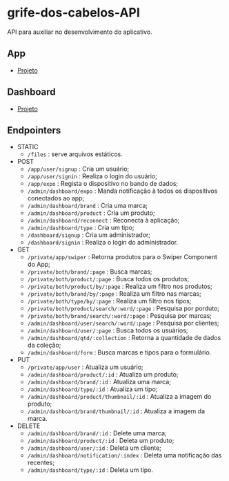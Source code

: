 # grife-dos-cabelos-API
API para auxiliar no desenvolvimento do aplicativo.

## App
 - [Projeto](https://github.com/Maycon-PE/grife-dos-cabelos-App "Ir ao repositório")

## Dashboard 
 - [Projeto](https://github.com/Maycon-PE/grife-dos-cabelos-Dash  "Ir ao repositório")

## Endpointers

- STATIC
	- `/files` : serve arquivos estáticos.
- POST
	- `/app/user/signup` : Cria um usuário;
	- `/app/user/signin` : Realiza o login do usuário;
	- `/app/expo` : Regista o dispositivo no bando de dados;
	- `/admin/dashboard/expo` : Manda notificação à todos os dispositivos conectados ao app;
	- `/admin/dashboard/brand` : Cria uma marca;
	- `/admin/dashboard/product` : Cria um produto;
	- `/admin/dashboard/reconnect` : Reconecta à aplicação;
	- `/admin/dashboard/type` : Cria um tipo;
	- `/dashboard/signup` : Cria um administrador;
	- `/dashboard/signin` : Realiza o login do administrador.
- GET
	- `/private/app/swiper` : Retorna produtos para o Swiper Component do App;
	- `/private/both/brand/:page` : Busca marcas;	
	- `/private/both/product/:page` : Busca todos os produtos;
	-	`/private/both/product/by/:page` : Realiza um filtro nos produtos;
	- `/private/both/brand/by/:page` : Realiza um filtro nas marcas;
	- `/private/both/type/by/:page` : Realiza um filtro nos tipos;
	- `/private/both/product/search/:word/:page` : Pesquisa por porduto;
	- `/private/both/brand/search/:word/:page` : Pesquisa por marcas;
	- `/admin/dashboard/user/search/:word/:page` : Pesquisa por clientes;
	- `/admin/dashboard/user/:page` : Busca todos os usuários;
	- `/admin/dashboard/qtd/:collection` : Retorna a quantidade de dados da coleção;
	- `/admin/dashboard/form` : Busca marcas e tipos para o formulário.
- PUT
	- `/private/app/user` : Atualiza um usuário;
	- `/admin/dashboard/product/:id` : Atualiza um produto;	
	- `/admin/dashboard/brand/:id` : Atualiza uma marca;
	- `/admin/dashboard/type/:id` : Atualiza um tipo;
	- `/admin/dashboard/product/thumbnail/:id` : Atualiza a imagem do produto;
	- `/admin/dashboard/brand/thumbnail/:id` : Atualiza a imagem da marca.
- DELETE
	- `/admin/dashboard/brand/:id` : Delete uma marca;
	- `/admin/dashboard/product/:id` : Deleta um produto;
	- `/admin/dashboard/user/:id` : Deleta um cliente;
	- `/admin/dashboard/notification/:index` : Deleta uma notificação das recentes;
	- `/admin/dashboard/type/:id` : Deleta um tipo.

